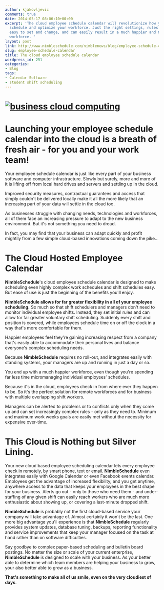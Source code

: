 ```yaml
---
author: kjakovljevic
comments: true
date: 2014-05-17 08:06:10+00:00
excerpt: 'The cloud employee schedule calendar will revolutionize how you organize,
  schedule and optimize your workforce. Just the right settings, rules and goals are
  easy to set and change, and can easily result in a much happier and more productive
  workforce. '
layout: post
link: http://www.nimbleschedule.com/nimblenews/blog/employee-schedule-calendar/
slug: employee-schedule-calendar
title: The cloud employee schedule calendar
wordpress_id: 251
categories:
- Blog
tags:
- Calendar Software
- student shift scheduling
---
```


# [![business cloud computing](http://www.nimbleschedule.com/wp-content/uploads/2012/12/cloud-business-computing-e1403930305607.jpg)](http://www.nimbleschedule.com/wp-content/uploads/2012/12/cloud-business-computing-e1403930305607.jpg)




# Launching your employee schedule calendar into the cloud is a breath of fresh air - for you and your work team!




Your employee schedule calendar is just like every part of your business software and computer infrastructure. Slowly but surely, more and more of it is lifting off from local hard drives and servers and settling up in the cloud.




Improved security measures, contractual guarantees and access that simply couldn't be delivered locally make it all the more likely that an increasing part of your data will settle in the cloud too.




As businesses struggle with changing needs, technologies and workforces, all of them face an increasing pressure to adapt to the new business environment. But it's not something you need to dread.




In fact, you may find that your business can adapt quickly and profit mightily from a few simple cloud-based innovations coming down the pike...





# The Cloud Hosted Employee Calendar




**NimbleSchedule**'s cloud employee schedule calendar is designed to make scheduling even highly complex work schedules and shift schedules easy. But ease of use is just the beginning of the benefits you'll enjoy.




**NimbleSchedule allows for far greater flexibility in all of your employee scheduling.** So much so that shift schedulers and managers don't need to monitor individual employee shifts. Instead, they set initial rules and can allow for far greater voluntary shift scheduling. Suddenly every shift and position is covered, while employees schedule time on or off the clock in a way that's more comfortable for them.




Happier employees feel they're gaining increasing respect from a company that's easily able to accommodate their personal lives and balance everyone's complex scheduling needs.




Because **NimbleSchedule** requires no roll-out, and integrates easily with standing systems, your managers are up and running in just a day or so.




You end up with a much happier workforce, even though you're spending far less time micromanaging individual employees' schedules.




Because it's in the cloud, employees check in from where ever they happen to be. So it's the perfect solution for remote workforces and for business with multiple overlapping shift workers.




Managers can be alerted to problems or to conflicts only when they come up and can set increasingly complex rules - only as they need to. Minimum and maximum work weeks goals are easily met without the necessity for expensive over-time.





# This Cloud is Nothing but Silver Lining.




Your new cloud based employee scheduling calendar lets every employee check in remotely, by smart phone, text or email. **NimbleSchedule** even integrates easily with Google Calendar or even Facebook events calendar. Employees get the advantage of increased flexibility, and you get anytime, anywhere access to the data that keeps your employees in the best shape for your business. Alerts go out - only to those who need them - and under-staffing of any given shift can easily reach workers who are much more enthusiastic about showing up, or covering a last-minute dropped shift.




**NimbleSchedule** is probably not the first cloud-based service your company will take advantage of. Almost certainly it won't be the last. One more big advantage you'll experience is that **NimbleSchedule** regularly provides system updates, database tuning, backups, reporting functionality and service improvements that keep your manager focused on the task at hand rather than on software difficulties.




Say goodbye to complex paper-based scheduling and bulletin board postings. No matter the size or scale of your current enterprise, **NimbleSchedule** is designed to scale with your business. As your better able to determine which team members are helping your business to grow, your also better able to grow as a business.




**That's something to make all of us smile, even on the very cloudiest of days.**
